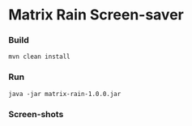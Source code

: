 # Matrix Rain Screen-saver

### Build

```shell
mvn clean install
```

### Run

```shell
java -jar matrix-rain-1.0.0.jar
```

### Screen-shots

